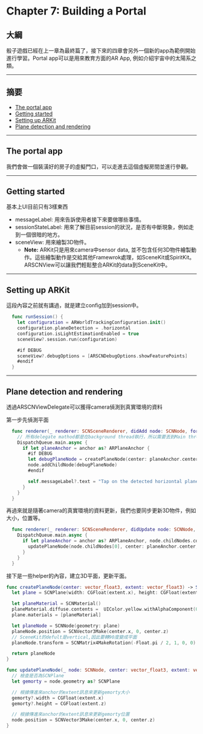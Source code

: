 # Chapter 7: Building a Portal

## 大綱

骰子遊戲已經在上一章為最終篇了，接下來的四章會另外一個新的app為範例開始進行學習。Portal app可以是用來教育方面的AR App, 例如介紹宇宙中的太陽系之類。

------

## 摘要

- [The portal app](#1)
- [Getting started](#2)
- [Setting up ARKit](#3)
- [Plane detection and rendering](#4)

------



<h2 id="1">The portal app</h2>

我們會做一個裝潢好的房子的虛擬門口，可以走進去這個虛擬房間並進行參觀。

------



<h2 id="2">Getting started</h2>

基本上UI目前只有3樣東西

- messageLabel: 用來告訴使用者接下來要做哪些事情。
- sessionStateLabel: 用來了解目前session的狀況，是否有中斷現象，例如走到一個很暗的地方。
- sceneView: 用來繪製3D物件。
  - **Note:** ARKit只是用來camera中sensor data, 並不包含任何3D物件繪製動作。這些繪製動作是交給其他Framewrok處理，如SceneKit或SpiritKit。ARSCNView可以讓我們輕鬆整合ARKit的data到SceneKit中。

------



<h2 id="3">Setting up ARKit</h2>

這段內容之前就有講過，就是建立config加到session中。

```swift
  func runSession() {
    let configuration = ARWorldTrackingConfiguration.init()
    configuration.planeDetection = .horizontal
    configuration.isLightEstimationEnabled = true
    sceneView?.session.run(configuration)

    #if DEBUG
    sceneView?.debugOptions = [ARSCNDebugOptions.showFeaturePoints]
    #endif
  }
```

------



<h2 id="4">Plane detection and rendering</h2>

透過ARSCNViewDelegate可以獲得camera偵測到真實環境的資料

第一步先偵測平面

```Swift
  func renderer(_ renderer: SCNSceneRenderer, didAdd node: SCNNode, for anchor: ARAnchor) {
    // 所有delegate mathod都是在background thread執行，所以需要丟到Main thread進行UI更新
    DispatchQueue.main.async {
      if let planeAnchor = anchor as? ARPlaneAnchor {
        #if DEBUG
        let debugPlaneNode = createPlaneNode(center: planeAnchor.center, extent: planeAnchor.extent)
        node.addChildNode(debugPlaneNode)
        #endif

        self.messageLabel?.text = "Tap on the detected horizontal plane to place the portal"
      }
    }
  }
```

再過來就是隨著camera的真實環境的資料更新，我們也要同步更新3D物件，例如大小，位置等。

```Swift
  func renderer(_ renderer: SCNSceneRenderer, didUpdate node: SCNNode, for anchor: ARAnchor) {
    DispatchQueue.main.async {
      if let planeAnchor = anchor as? ARPlaneAnchor, node.childNodes.count > 0 {
        updatePlaneNode(node.childNodes[0], center: planeAnchor.center, extent: planeAnchor.extent)
      }
    }
  }
```

接下是一些helper的內容，建立3D平面，更新平面。

```swift
func createPlaneNode(center: vector_float3, extent: vector_float3) -> SCNNode {
  let plane = SCNPlane(width: CGFloat(extent.x), height: CGFloat(extent.z))

  let planeMaterial = SCNMaterial()
  planeMaterial.diffuse.contents =  UIColor.yellow.withAlphaComponent(0.4)
  plane.materials = [planeMaterial]

  let planeNode = SCNNode(geometry: plane)
  planeNode.position = SCNVector3Make(center.x, 0, center.z)
  // SceneKit的defult是vertical,因此要轉90度變成平面
  planeNode.transform = SCNMatrix4MakeRotation(-Float.pi / 2, 1, 0, 0)

  return planeNode
}

func updatePlaneNode(_ node: SCNNode, center: vector_float3, extent: vector_float3) {
  // 檢查是否為SCNPlane
  let gemorty = node.geometry as? SCNPlane

  // 根據傳進來anchor的extent訊息來更新gemorty大小
  gemorty?.width = CGFloat(extent.x)
  gemorty?.height = CGFloat(extent.z)

  // 根據傳進來anchor的extent訊息來更新gemorty位置
  node.position = SCNVector3Make(center.x, 0, center.z)
}
```

